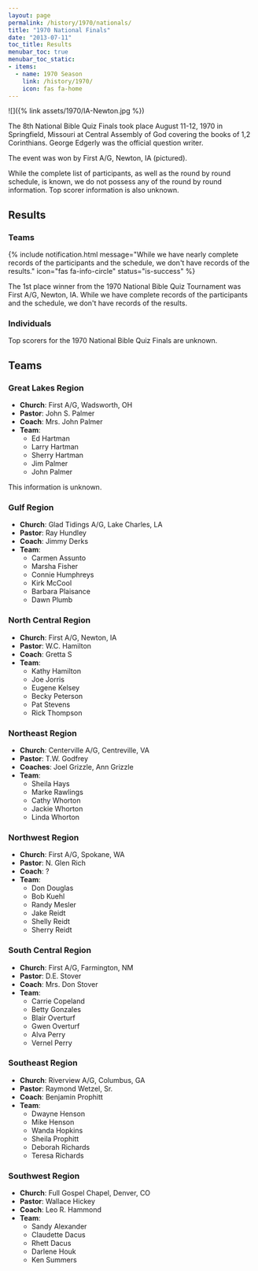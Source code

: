 ```yaml
---
layout: page
permalink: /history/1970/nationals/
title: "1970 National Finals"
date: "2013-07-11"
toc_title: Results
menubar_toc: true
menubar_toc_static:
- items:
  - name: 1970 Season
    link: /history/1970/
    icon: fas fa-home
---
```


![]({% link assets/1970/IA-Newton.jpg %})
 
The 8th National Bible Quiz Finals took place August 11-12, 1970 in Springfield, Missouri at Central Assembly of God covering the books of 1,2 Corinthians. George Edgerly was the official question writer.

The event was won by First A/G, Newton, IA (pictured).

While the complete list of participants, as well as the round by round schedule, is known, we do not possess any of the round by round information. Top scorer information is also unknown.

## Results

### Teams

{% include notification.html
   message="While we have nearly complete records of the participants and the schedule, we don't have records of the results."
   icon="fas fa-info-circle"
   status="is-success" %}

The 1st place winner from the 1970 National Bible Quiz Tournament was First A/G, Newton, IA. While we have complete records of the participants and the schedule, we don't have records of the results.

### Individuals

Top scorers for the 1970 National Bible Quiz Finals are unknown.

## Teams

### Great Lakes Region

* **Church**: First A/G, Wadsworth, OH
* **Pastor**: John S. Palmer
* **Coach**: Mrs. John Palmer
* **Team**:
    * Ed Hartman
    * Larry Hartman
    * Sherry Hartman
    * Jim Palmer
    * John Palmer

This information is unknown.

### Gulf Region

* **Church**: Glad Tidings A/G, Lake Charles, LA
* **Pastor**: Ray Hundley
* **Coach**: Jimmy Derks
* **Team**:
    * Carmen Assunto
    * Marsha Fisher
    * Connie Humphreys
    * Kirk McCool
    * Barbara Plaisance
    * Dawn Plumb

### North Central Region

* **Church**: First A/G, Newton, IA
* **Pastor**: W.C. Hamilton
* **Coach**: Gretta S
* **Team**:
    * Kathy Hamilton
    * Joe Jorris
    * Eugene Kelsey
    * Becky Peterson
    * Pat Stevens
    * Rick Thompson

### Northeast Region

* **Church**: Centerville A/G, Centreville, VA
* **Pastor**: T.W. Godfrey
* **Coaches**: Joel Grizzle, Ann Grizzle
* **Team**:
    * Sheila Hays
    * Marke Rawlings
    * Cathy Whorton
    * Jackie Whorton
    * Linda Whorton

### Northwest Region

* **Church**: First A/G, Spokane, WA
* **Pastor**: N. Glen Rich
* **Coach**: ?
* **Team**:
    * Don Douglas
    * Bob Kuehl
    * Randy Mesler
    * Jake Reidt
    * Shelly Reidt
    * Sherry Reidt

### South Central Region

* **Church**:	First A/G, Farmington, NM
* **Pastor**: D.E. Stover
* **Coach**: Mrs. Don Stover
* **Team**:
    * Carrie Copeland
    * Betty Gonzales
    * Blair Overturf
    * Gwen Overturf
    * Alva Perry
    * Vernel Perry

### Southeast Region

* **Church**: Riverview A/G, Columbus, GA
* **Pastor**: Raymond Wetzel, Sr.
* **Coach**: Benjamin Prophitt
* **Team**:
    * Dwayne Henson
    * Mike Henson
    * Wanda Hopkins
    * Sheila Prophitt
    * Deborah Richards
    * Teresa Richards

### Southwest Region

* **Church**: Full Gospel Chapel, Denver, CO
* **Pastor**: Wallace Hickey
* **Coach**: Leo R. Hammond
* **Team**:
    * Sandy Alexander
    * Claudette Dacus
    * Rhett Dacus
    * Darlene Houk
    * Ken Summers
